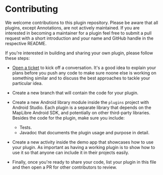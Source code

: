 # Contributing

We welcome contributions to this plugin repository. Please be aware that all plugins, except Annotations, are not actively maintained. If you are interested in becoming a maintainer for a plugin feel free to submit a pull request with a short introduction and your name and GitHub handle in the respective README.

If you're interested in building and sharing your own plugin, please follow these steps:

- [Open a ticket](https://github.com/maplibre/maplibre-plugins-android/issues/new) to kick off a conversation. It's a good idea to explain your plans before you push any code to make sure noone else is working on something similar and to discuss the best approaches to tackle your particular idea.

- Create a new branch that will contain the code for your plugin.

- Create a new Android library module inside the `plugins` project with Android Studio. Each plugin is a separate library that depends on the MapLibre Android SDK, and potentially on other third-party libraries. Besides the code for the plugin, make sure you include:

  - Tests.
  - Javadoc that documents the plugin usage and purpose in detail.

- Create a new activity inside the demo app that showcases how to use your plugin. As important as having a working plugin is to show how to use it so that anyone can include it in their projects easily.
- Finally, once you're ready to share your code, list your plugin in this file and then open a PR for other contributors to review.
